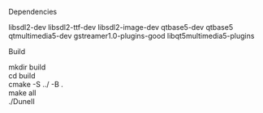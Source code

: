 Dependencies

libsdl2-dev libsdl2-ttf-dev libsdl2-image-dev
qtbase5-dev qtbase5 qtmultimedia5-dev
gstreamer1.0-plugins-good libqt5multimedia5-plugins

Build

mkdir build <br>
cd build <br>
cmake -S ../ -B . <br>
make all <br> 
./DuneII <br>

